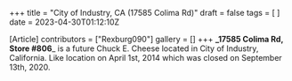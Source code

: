 +++
title = "City of Industry, CA (17585 Colima Rd)"
draft = false
tags = [ ]
date = 2023-04-30T01:12:10Z

[Article]
contributors = ["Rexburg090"]
gallery = []
+++
**_17585 Colima Rd, Store #806**_ is a future Chuck E. Cheese located in City of Industry, California. Like  location on April 1st, 2014 which was closed on September 13th, 2020.